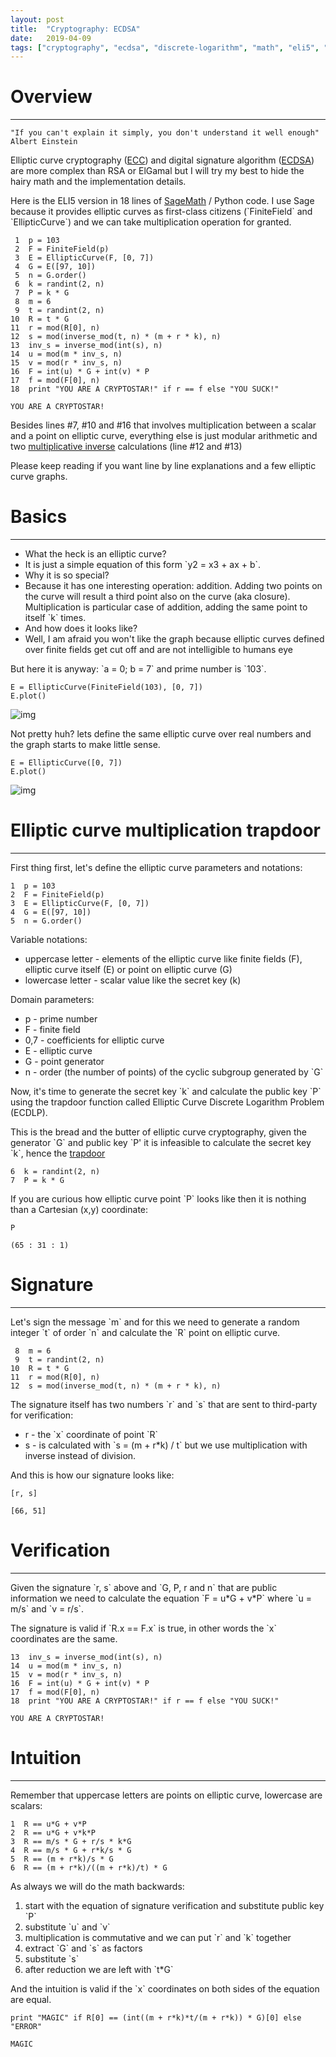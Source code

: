 ```yaml
---
layout: post
title:  "Cryptography: ECDSA"
date:   2019-04-09
tags: ["cryptography", "ecdsa", "discrete-logarithm", "math", "eli5", "python", "sagemath"]
---
```



# Overview
---

    "If you can't explain it simply, you don't understand it well enough"
    Albert Einstein

Elliptic curve cryptography ([ECC](https://en.wikipedia.org/wiki/Elliptic-curve_cryptography)) and digital signature algorithm ([ECDSA](https://en.wikipedia.org/wiki/Elliptic_Curve_Digital_Signature_Algorithm)) are more complex than RSA or ElGamal but I will try my best to hide the hairy math and the implementation details.

Here is the ELI5 version in 18 lines of [SageMath](http://www.sagemath.org) / Python code. I use Sage because it provides elliptic curves as first-class citizens (\`FiniteField\` and \`EllipticCurve\`) and we can take multiplication operation for granted.

     1  p = 103
     2  F = FiniteField(p)
     3  E = EllipticCurve(F, [0, 7])
     4  G = E([97, 10])
     5  n = G.order()
     6  k = randint(2, n)
     7  P = k * G
     8  m = 6
     9  t = randint(2, n)
    10  R = t * G
    11  r = mod(R[0], n)
    12  s = mod(inverse_mod(t, n) * (m + r * k), n)
    13  inv_s = inverse_mod(int(s), n)
    14  u = mod(m * inv_s, n)
    15  v = mod(r * inv_s, n)
    16  F = int(u) * G + int(v) * P
    17  f = mod(F[0], n)
    18  print "YOU ARE A CRYPTOSTAR!" if r == f else "YOU SUCK!"

    YOU ARE A CRYPTOSTAR!

Besides lines #7, #10 and #16 that involves multiplication between a scalar and a point on elliptic curve, everything else is just modular arithmetic and two [multiplicative inverse](https://en.wikipedia.org/wiki/Multiplicative_inverse) calculations (line #12 and #13)

Please keep reading if you want line by line explanations and a few elliptic curve graphs.


# Basics
---

-   What the heck is an elliptic curve?
-   It is just a simple equation of this form \`y2 = x3 + ax + b\`.
-   Why it is so special?
-   Because it has one interesting operation: addition. Adding two points on the curve will result a third point also on the curve (aka closure). Multiplication is particular case of addition, adding the same point to itself \`k\` times.
-   And how does it looks like?
-   Well, I am afraid you won't like the graph because elliptic curves defined over finite fields get cut off and are not intelligible to humans eye

But here it is anyway: \`a = 0; b = 7\` and prime number is \`103\`.

    E = EllipticCurve(FiniteField(103), [0, 7])
    E.plot()

![img](/img/ec1.png)

Not pretty huh? lets define the same elliptic curve over real numbers and the graph starts to make little sense.

    E = EllipticCurve([0, 7])
    E.plot()

![img](/img/ec2.png)


# Elliptic curve multiplication trapdoor
---

First thing first, let's define the elliptic curve parameters and notations:

    1  p = 103
    2  F = FiniteField(p)
    3  E = EllipticCurve(F, [0, 7])
    4  G = E([97, 10])
    5  n = G.order()

Variable notations:

-   uppercase letter - elements of the elliptic curve like finite fields (F), elliptic curve itself (E) or point on elliptic curve (G)
-   lowercase letter - scalar value like the secret key (k)

Domain parameters:

-   p - prime number
-   F - finite field
-   0,7 - coefficients for elliptic curve
-   E - elliptic curve
-   G - point generator
-   n - order (the number of points) of the cyclic subgroup generated by \`G\`

Now, it's time to generate the secret key \`k\` and calculate the public key \`P\` using the trapdoor function called Elliptic Curve Discrete Logarithm Problem (ECDLP).

This is the bread and the butter of elliptic curve cryptography, given the generator \`G\` and public key \`P' it is infeasible to calculate the secret key \`k\`, hence the [trapdoor](https://en.wikipedia.org/wiki/Trapdoor_function)

    6  k = randint(2, n)
    7  P = k * G

If you are curious how elliptic curve point \`P\` looks like then it is nothing than a Cartesian (x,y) coordinate:

    P

    (65 : 31 : 1)


# Signature
---

Let's sign the message \`m\` and for this we need to generate a random integer \`t\` of order \`n\` and calculate the \`R\` point on elliptic curve.

     8  m = 6
     9  t = randint(2, n)
    10  R = t * G
    11  r = mod(R[0], n)
    12  s = mod(inverse_mod(t, n) * (m + r * k), n)

The signature itself has two numbers \`r\` and \`s\` that are sent to third-party for verification:

-   r - the \`x\` coordinate of point \`R\`
-   s - is calculated with \`s = (m + r\*k) / t\` but we use multiplication with inverse instead of division.

And this is how our signature looks like:

    [r, s]

    [66, 51]


# Verification
---

Given the signature \`r, s\` above and \`G, P, r and n\` that are public information we need to calculate the equation \`F = u\*G + v\*P\` where \`u = m/s\` and \`v = r/s\`.

The signature is valid if \`R.x == F.x\` is true, in other words the \`x\` coordinates are the same.

    13  inv_s = inverse_mod(int(s), n)
    14  u = mod(m * inv_s, n)
    15  v = mod(r * inv_s, n)
    16  F = int(u) * G + int(v) * P
    17  f = mod(F[0], n)
    18  print "YOU ARE A CRYPTOSTAR!" if r == f else "YOU SUCK!"

    YOU ARE A CRYPTOSTAR!


# Intuition
---

Remember that uppercase letters are points on elliptic curve, lowercase are scalars:

    1  R == u*G + v*P
    2  R == u*G + v*k*P
    3  R == m/s * G + r/s * k*G
    4  R == m/s * G + r*k/s * G
    5  R == (m + r*k)/s * G
    6  R == (m + r*k)/((m + r*k)/t) * G

As always we will do the math backwards:

1.  start with the equation of signature verification and substitute public key \`P\`
2.  substitute \`u\` and \`v\`
3.  multiplication is commutative and we can put \`r\` and \`k\` together
4.  extract \`G\` and \`s\` as factors
5.  substitute \`s\`
6.  after reduction we are left with \`t\*G\`

And the intuition is valid if the \`x\` coordinates on both sides of the equation are equal.

    print "MAGIC" if R[0] == (int((m + r*k)*t/(m + r*k)) * G)[0] else "ERROR"

    MAGIC
